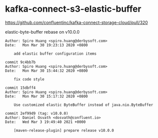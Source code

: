 # kafka-connect-s3-elastic-buffer

https://github.com/confluentinc/kafka-connect-storage-cloud/pull/320

elastic-byte-buffer rebase on v10.0.0
```shell
Author: Spiro Huang <spiro.huang@derbysoft.com>
Date:   Mon Mar 30 19:23:13 2020 +0800

    add elastic buffer configuration items

commit 9c4bb7b
Author: Spiro Huang <spiro.huang@derbysoft.com>
Date:   Mon Mar 30 15:44:32 2020 +0800

    fix code style

commit 15dbff4
Author: Spiro Huang <spiro.huang@derbysoft.com>
Date:   Mon Mar 30 15:17:32 2020 +0800

    Use customized elastic ByteBuffer instead of java.nio.ByteBuffer

commit 2ef99d9 (tag: v10.0.0)
Author: Daniel Osvath <dosvath@confluent.io>
Date:   Wed Mar 3 19:49:40 2021 +0000

    [maven-release-plugin] prepare release v10.0.0
```